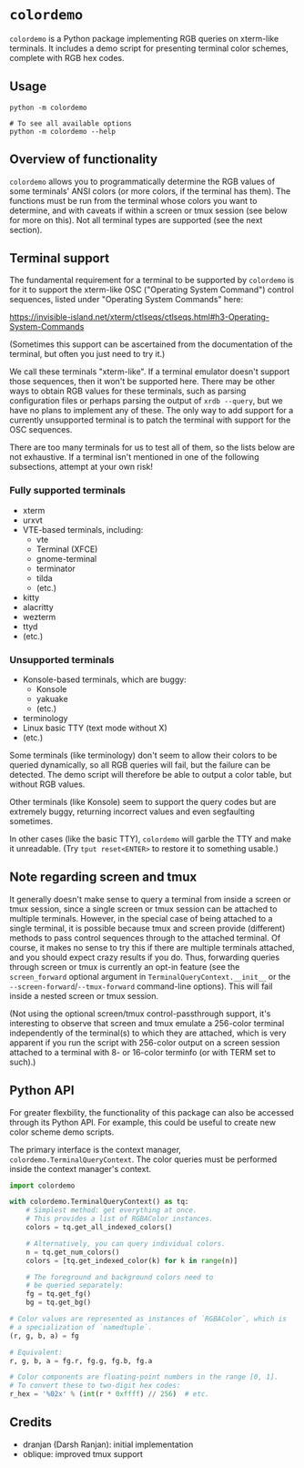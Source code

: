 # `colordemo`

`colordemo` is a Python package implementing RGB queries on xterm-like
terminals.  It includes a demo script for presenting terminal color
schemes, complete with RGB hex codes.

## Usage

    python -m colordemo

    # To see all available options
    python -m colordemo --help

## Overview of functionality

`colordemo` allows you to programmatically determine the RGB values of
some terminals' ANSI colors (or more colors, if the terminal has them).
The functions must be run from the terminal whose colors you want to
determine, and with caveats if within a screen or tmux session (see
below for more on this).  Not all terminal types are supported (see the
next section).

## Terminal support

The fundamental requirement for a terminal to be supported by `colordemo`
is for it to support the xterm-like OSC ("Operating System Command") control
sequences, listed under "Operating System Commands" here:

https://invisible-island.net/xterm/ctlseqs/ctlseqs.html#h3-Operating-System-Commands

(Sometimes this support can be ascertained from the documentation of
the terminal, but often you just need to try it.)

We call these terminals "xterm-like". If a terminal emulator doesn't
support those sequences, then it won't be supported here.
There may be other ways to obtain RGB values for these terminals, such
as parsing configuration files or perhaps parsing the output of
`xrdb --query`, but we have no plans to implement any of these.
The only way to add support for a currently unsupported terminal is to
patch the terminal with support for the OSC sequences.

There are too many terminals for us to test all of them, so the lists
below are not exhaustive. If a terminal isn't mentioned in one of the
following subsections, attempt at your own risk!

### Fully supported terminals

- xterm
- urxvt
- VTE-based terminals, including:
  - vte
  - Terminal (XFCE)
  - gnome-terminal
  - terminator
  - tilda
  - (etc.)
- kitty
- alacritty
- wezterm
- ttyd
- (etc.)

### Unsupported terminals

- Konsole-based terminals, which are buggy:
  - Konsole
  - yakuake
  - (etc.)
- terminology
- Linux basic TTY (text mode without X)
- (etc.)

Some terminals (like terminology) don't seem to allow their colors to be
queried dynamically, so all RGB queries will fail, but the failure can
be detected. The demo script will therefore be able to output a color
table, but without RGB values.

Other terminals (like Konsole) seem to support the query codes but are
extremely buggy, returning incorrect values and even segfaulting
sometimes.

In other cases (like the basic TTY), `colordemo` will garble
the TTY and make it unreadable. (Try `tput reset<ENTER>` to restore it
to something usable.)

## Note regarding screen and tmux

It generally doesn't make sense to query a terminal from inside a screen
or tmux session, since a single screen or tmux session can be attached
to multiple terminals.  However, in the special case of being attached
to a single terminal, it is possible because tmux and screen provide
(different) methods to pass control sequences through to the attached
terminal.  Of course, it makes no sense to try this if there are
multiple terminals attached, and you should expect crazy results if you
do.  Thus, forwarding queries through screen or tmux is currently an
opt-in feature (see the `screen_forward` optional argument in
`TerminalQueryContext.__init__` or the
`--screen-forward`/`--tmux-forward` command-line options).
This will fail inside a nested screen or tmux session.

(Not using the optional screen/tmux control-passthrough support, it's
interesting to observe that screen and tmux emulate a 256-color terminal
independently of the terminal(s) to which they are attached, which is
very apparent if you run the script with 256-color output on a screen
session attached to a terminal with 8- or 16-color terminfo (or with
TERM set to such).)

## Python API

For greater flexbility, the functionality of this package can also be
accessed through its Python API. For example, this could be useful to
create new color scheme demo scripts.

The primary interface is the context manager,
`colordemo.TerminalQueryContext`. The color queries must be performed
inside the context manager's context.

```Python Console
import colordemo

with colordemo.TerminalQueryContext() as tq:
    # Simplest method: get everything at once.
    # This provides a list of RGBAColor instances.
    colors = tq.get_all_indexed_colors()

    # Alternatively, you can query individual colors.
    n = tq.get_num_colors()
    colors = [tq.get_indexed_color(k) for k in range(n)]

    # The foreground and background colors need to
    # be queried separately:
    fg = tq.get_fg()
    bg = tq.get_bg()

# Color values are represented as instances of `RGBAColor`, which is
# a specialization of `namedtuple`.
(r, g, b, a) = fg

# Equivalent:
r, g, b, a = fg.r, fg.g, fg.b, fg.a

# Color components are floating-point numbers in the range [0, 1].
# To convert these to two-digit hex codes:
r_hex = '%02x' % (int(r * 0xffff) // 256)  # etc.
```

## Credits

- dranjan (Darsh Ranjan): initial implementation
- oblique: improved tmux support
